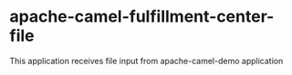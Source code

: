 # apache-camel-fulfillment-center-file
This application receives file input from apache-camel-demo application
